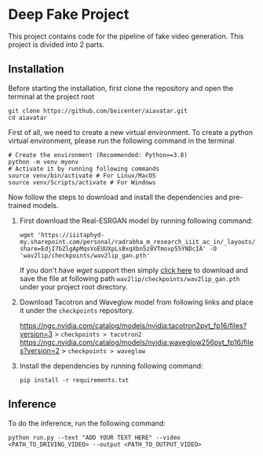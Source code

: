 # Deep Fake Project

This project contains code for the pipeline of fake video generation. This project is divided into 2 parts.

## Installation

Before starting the installation, first clone the repository and open the terminal at the project root
```shell
git clone https://github.com/beicenter/aiavatar.git
cd aiavatar
```

First of all, we need to create a new virtual environment. To create a python virtual environment, please run the following command in the terminal

```shell
# Create the environment (Recommended: Python==3.8)
python -m venv myenv
# Activate it by running following commands
source venv/bin/activate # For Linux/MacOS
source venv/Scripts/activate # For Windows
```

Now follow the steps to download and install the dependencies and pre-trained models.

1. First download the Real-ESRGAN model by running following command:
    ```shell
    wget 'https://iiitaphyd-my.sharepoint.com/personal/radrabha_m_research_iiit_ac_in/_layouts/15/download.aspx?share=EdjI7bZlgApMqsVoEUUXpLsBxqXbn5z8VTmoxp55YNDcIA' -O 'wav2lip/checkpoints/wav2lip_gan.pth'
    ```
   If you don't have _wget_ support then simply [click here](https://iiitaphyd-my.sharepoint.com/personal/radrabha_m_research_iiit_ac_in/_layouts/15/download.aspx?share=EdjI7bZlgApMqsVoEUUXpLsBxqXbn5z8VTmoxp55YNDcIA) to download and save the file at following path `wav2lip/checkpoints/wav2lip_gan.pth` under your project root directory.
2. Download Tacotron and Waveglow model from following links and place it under the `checkpoints` repository.

    https://ngc.nvidia.com/catalog/models/nvidia:tacotron2pyt_fp16/files?version=3 > `checkpoints > tacotron2`
    https://ngc.nvidia.com/catalog/models/nvidia:waveglow256pyt_fp16/files?version=2 > `checkpoints > waveglow`

3. Install the dependencies by running following command:

    ```shell
    pip install -r requirements.txt
    ```

## Inference

To do the inference, run the following command:
```shell
python run.py --text "ADD YOUR TEXT HERE" --video <PATH_TO_DRIVING_VIDEO> --output <PATH_TO_OUTPUT_VIDEO>
```

